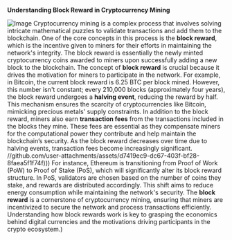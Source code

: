 **Understanding Block Reward in Cryptocurrency Mining**

![Image](https://github.com/user-attachments/assets/d7419ec9-dc67-403f-bf28-8faea5f1f74f)
Cryptocurrency mining is a complex process that involves solving intricate mathematical puzzles to validate transactions and add them to the blockchain. One of the core concepts in this process is the **block reward**, which is the incentive given to miners for their efforts in maintaining the network's integrity. The block reward is essentially the newly minted cryptocurrency coins awarded to miners upon successfully adding a new block to the blockchain. 
The concept of **block reward** is crucial because it drives the motivation for miners to participate in the network. For example, in Bitcoin, the current block reward is 6.25 BTC per block mined. However, this number isn't constant; every 210,000 blocks (approximately four years), the block reward undergoes a **halving event**, reducing the reward by half. This mechanism ensures the scarcity of cryptocurrencies like Bitcoin, mimicking precious metals' supply constraints.
In addition to the block reward, miners also earn **transaction fees** from the transactions included in the blocks they mine. These fees are essential as they compensate miners for the computational power they contribute and help maintain the blockchain’s security. As the block reward decreases over time due to halving events, transaction fees become increasingly significant.
 //github.com/user-attachments/assets/d7419ec9-dc67-403f-bf28-8faea5f1f74f)))
For instance, Ethereum is transitioning from Proof of Work (PoW) to Proof of Stake (PoS), which will significantly alter its block reward structure. In PoS, validators are chosen based on the number of coins they stake, and rewards are distributed accordingly. This shift aims to reduce energy consumption while maintaining the network's security.
The **block reward** is a cornerstone of cryptocurrency mining, ensuring that miners are incentivized to secure the network and process transactions efficiently. Understanding how block rewards work is key to grasping the economics behind digital currencies and the motivations driving participants in the crypto ecosystem.)

